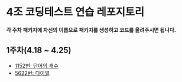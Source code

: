 # 4조 코딩테스트 연습 레포지토리

#### 각 주차 패키지에 자신의 이름으로 패키지를 생성하고 코드를 올려주시면 됩니다.

## 1주차(4.18 ~ 4.25)
- [1152번: 단어의 개수 ](https://www.acmicpc.net/problem/1152)
- [5622번: 다이얼 ](https://www.acmicpc.net/problem/5622 )
